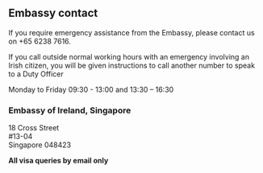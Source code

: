 ## Embassy contact

If you require emergency assistance from the Embassy, please contact us on +65 6238 7616.

If you call outside normal working hours with an emergency involving an Irish citizen, you will be given instructions to call another number to speak to a Duty Officer

Monday to Friday 09:30 - 13:00 and 13:30 – 16:30

### Embassy of Ireland, Singapore

18 Cross Street   
#13-04   
Singapore 048423

**All visa queries by email only**